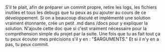 S'il te plait, afin de préparer un commit propre, retire les logs, les fichiers inutiles et tous les debugs que tu peux as pu ajouter au cours de ce développement. Si on a beaucoup discuté et implémenté une solution vraiment étonnante, crée un petit .md dans /docs pour y expliquer la solution. N'ajoute cette doc que si c'est vraiment nécessaire pour la compréhension simple du projet par la suite.
Une fois que tu as fait tout ça tu peux écouter mes précisions s'il y en :
"$ARGUMENTS."
Et si il n'y en a pas, tu peux commit.